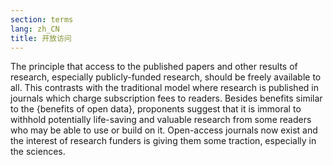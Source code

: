 ```yaml
---
section: terms
lang: zh_CN
title: 开放访问
---
```


The principle that access to the published papers and other results of research, especially publicly-funded research, should be freely available to all. This contrasts with the traditional model where research is published in journals which charge subscription fees to readers. Besides benefits similar to the {benefits of open data}, proponents suggest that it is immoral to withhold potentially life-saving and valuable research from some readers who may be able to use or build on it. Open-access journals now exist and the interest of research funders is giving them some traction, especially in the sciences.